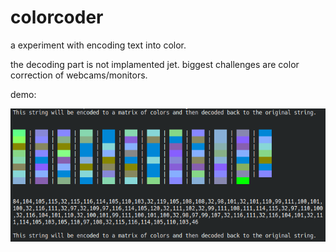 
# colorcoder

a experiment with encoding text into color.  

the decoding part is not implamented jet. biggest challenges are color correction of webcams/monitors. 

demo:

![a demo of a text encooded into a color matrix](https://github.com/andreas83/colorcoder/raw/main/screenshot/example.png)
